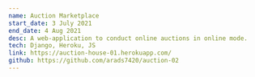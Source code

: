 ```yaml
---
name: Auction Marketplace
start_date: 3 July 2021
end_date: 4 Aug 2021
desc: A web-application to conduct online auctions in online mode.
tech: Django, Heroku, JS
link: https://auction-house-01.herokuapp.com/
github: https://github.com/arads7420/auction-02
---
```

